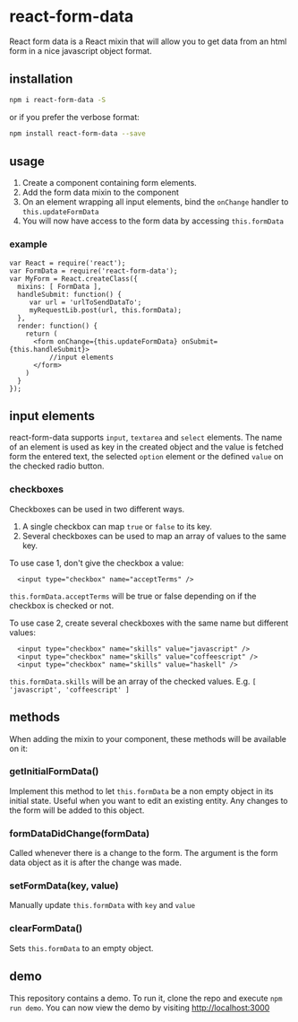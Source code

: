 # react-form-data
React form data is a React mixin that will allow you to get data from an html form in a nice javascript object format.
## installation
```bash
npm i react-form-data -S
```
or if you prefer the verbose format:
```bash
npm install react-form-data --save
```

## usage
  1. Create a component containing form elements.
  2. Add the form data mixin to the component
  3. On an element wrapping all input elements, bind the ```onChange``` handler to ```this.updateFormData```
  4. You will now have access to the form data by accessing ```this.formData```

### example
```
var React = require('react');
var FormData = require('react-form-data');
var MyForm = React.createClass({
  mixins: [ FormData ],
  handleSubmit: function() {
     var url = 'urlToSendDataTo';
     myRequestLib.post(url, this.formData);
  },
  render: function() {
    return (
      <form onChange={this.updateFormData} onSubmit={this.handleSubmit}>
          //input elements
      </form>
    )
  }
});
```
## input elements
react-form-data supports ```input```, ```textarea``` and ```select``` elements. The name of an element is used as key in the created object and the value is fetched form the entered text, the selected ```option``` element or the defined ```value``` on the checked radio button.

### checkboxes
Checkboxes can be used in two different ways.
  1. A single checkbox can map ```true``` or ```false``` to its key.
  2. Several checkboxes can be used to map an array of values to the same key.

To use case 1, don't give the checkbox a value:
```
  <input type="checkbox" name="acceptTerms" />
```
```this.formData.acceptTerms``` will be true or false depending on if the checkbox is checked or not.

To use case 2, create several checkboxes with the same name but different values:
```
  <input type="checkbox" name="skills" value="javascript" />
  <input type="checkbox" name="skills" value="coffeescript" />
  <input type="checkbox" name="skills" value="haskell" />
```
```this.formData.skills``` will be an array of the checked values. E.g. ```[ 'javascript', 'coffeescript' ]```

## methods
When adding the mixin to your component, these methods will be available on it:

### getInitialFormData()
Implement this method to let ```this.formData``` be a non empty object in its initial state. Useful when you want to edit an existing entity. Any changes to the form will be added to this object.

### formDataDidChange(formData)
Called whenever there is a change to the form. The argument is the form data object as it is after the change was made.

### setFormData(key, value)
Manually update ```this.formData``` with ```key``` and ```value```

### clearFormData()
Sets ```this.formData``` to an empty object.

## demo
This repository contains a demo. To run it, clone the repo and execute ```npm run demo```. You can now view the demo by visiting [http://localhost:3000](http://localhost:3000)
